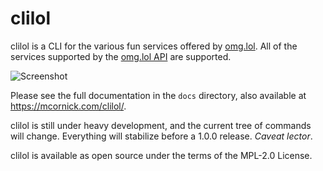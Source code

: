 # clilol

clilol is a CLI for the various fun services offered by [omg.lol](https://omg.lol/). All of the services supported by the [omg.lol API](https://api.omg.lol) are supported.

![Screenshot](clilol.gif "Screenshot")

Please see the full documentation in the `docs` directory, also available at https://mcornick.com/clilol/.

clilol is still under heavy development, and the current tree of commands will change. Everything will stabilize before a 1.0.0 release. _Caveat lector_.

clilol is available as open source under the terms of the MPL-2.0 License.
